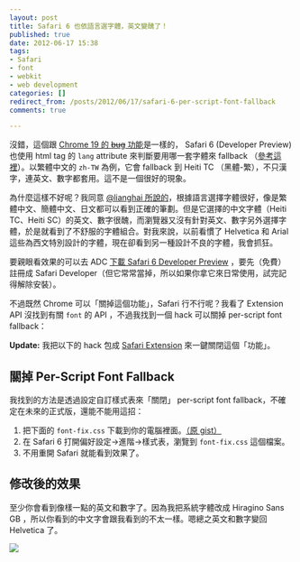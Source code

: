 ```yaml
---
layout: post
title: Safari 6 也依語言選字體，英文變醜了！
published: true
date: 2012-06-17 15:38
tags:
- Safari
- font
- webkit
- web development
categories: []
redirect_from: /posts/2012/06/17/safari-6-per-script-font-fallback
comments: true

---
```



沒錯，這個跟 [Chrome 19 的 <strike>bug</strike> 功能](http://blog.yorkxin.org/2012/05/03/chrome-18-chinese-font-fail-and-solution/)是一樣的， Safari 6 (Developer Preview) 也使用 html tag 的 `lang` attribute 來判斷要用哪一套字體來 fallback （[參考這裡](http://www.zhihu.com/question/20291055/answer/14646065)）。以繁體中文的 `zh-TW` 為例，它會 fallback 到 Heiti TC （黑體-繁），不只漢字，連英文、數字都套用。這不是一個很好的現象。

為什麼這樣不好呢？我同意 [@lianghai 所說的](https://twitter.com/lianghai/status/214373518094254080)，根據語言選擇字體很好，像是繁體中文、簡體中文、日文都可以看到正確的筆劃。但是它選擇的中文字體（Heiti TC、Heiti SC）的英文、數字很醜，而瀏覽器又沒有針對英文、數字另外選擇字體，於是就看到了不舒服的字體組合。對我來說，以前看慣了 Helvetica 和 Arial 這些為西文特別設計的字體，現在卻看到另一種設計不良的字體，我會抓狂。

要親眼看效果的可以去 ADC [下載 Safari 6 Developer Preview](https://developer.apple.com/devcenter/safari/index.action) ，要先（免費）註冊成 Safari Developer（但它常常當掉，所以如果你拿它來日常使用，試完記得解除安裝）。

不過既然 Chrome 可以「關掉這個功能」，Safari 行不行呢？我看了 Extension API 沒找到有關 `font` 的 API ，不過我找到一個 hack 可以關掉 per-script font fallback：

**Update:** 我把以下的 hack 包成 [Safari Extension](https://github.com/chitsaou/no-per-script-font) 來一鍵關閉這個「功能」。

<!-- more -->

##  關掉 Per-Script Font Fallback

我找到的方法是透過設定自訂樣式表來「關閉」 per-script font fallback，不確定在未來的正式版，還能不能用這招：

1. 把下面的 `font-fix.css` 下載到你的電腦裡面。[（原 gist）](https://gist.github.com/2925009)
2. 在 Safari 6 打開偏好設定→進階→樣式表，瀏覽到 `font-fix.css` 這個檔案。
3. 不用重開 Safari 就能看到效果了。

<script src="https://gist.github.com/2925009.js?file=font-fix.css"></script>

## 修改後的效果

至少你會看到像樣一點的英文和數字了。因為我把系統字體改成 Hiragino Sans GB ，所以你看到的中文字會跟我看到的不太一樣。嗯總之英文和數字變回 Helvetica 了。

[![](http://cl.ly/1O0p011L062C190E2z2V/Safari%206%20Font%20Fix.png)](http://cl.ly/1O0p011L062C190E2z2V)
